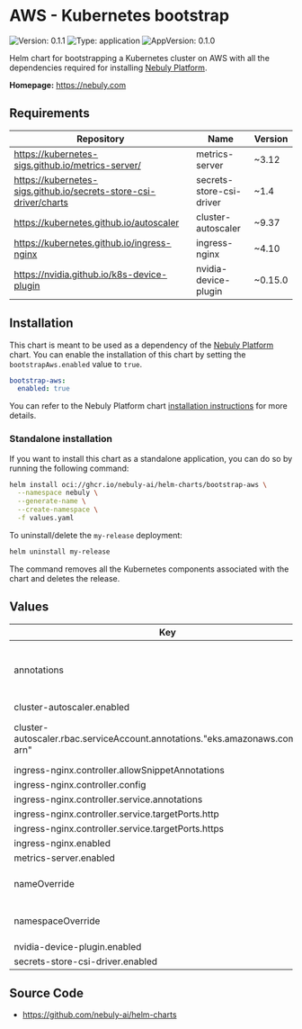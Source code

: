 # AWS - Kubernetes bootstrap

![Version: 0.1.1](https://img.shields.io/badge/Version-0.1.1-informational?style=flat-square) ![Type: application](https://img.shields.io/badge/Type-application-informational?style=flat-square) ![AppVersion: 0.1.0](https://img.shields.io/badge/AppVersion-0.1.0-informational?style=flat-square)

Helm chart for bootstrapping a Kubernetes cluster on AWS with all the dependencies required for installing [Nebuly Platform](https://nebuly.com).

**Homepage:** <https://nebuly.com>

## Requirements

| Repository | Name | Version |
|------------|------|---------|
| https://kubernetes-sigs.github.io/metrics-server/ | metrics-server | ~3.12 |
| https://kubernetes-sigs.github.io/secrets-store-csi-driver/charts | secrets-store-csi-driver | ~1.4 |
| https://kubernetes.github.io/autoscaler | cluster-autoscaler | ~9.37 |
| https://kubernetes.github.io/ingress-nginx | ingress-nginx | ~4.10 |
| https://nvidia.github.io/k8s-device-plugin | nvidia-device-plugin | ~0.15.0 |

## Installation

This chart is meant to be used as a dependency of
the [Nebuly Platform](../nebuly-platform/README.md) chart. You can enable
the installation of this chart by setting the `bootstrapAws.enabled` value to `true`.

```yaml
bootstrap-aws:
  enabled: true
```

You can refer to the Nebuly Platform
chart [installation instructions](../nebuly-platform/README.md#installation) for more
details.

### Standalone installation

If you want to install this chart as a standalone application, you can do so by
running the following command:

```bash
helm install oci://ghcr.io/nebuly-ai/helm-charts/bootstrap-aws \
  --namespace nebuly \
  --generate-name \
  --create-namespace \
  -f values.yaml
```

To uninstall/delete the `my-release` deployment:

```bash
helm uninstall my-release
```

The command removes all the Kubernetes components associated with the chart and deletes
the release.

## Values

| Key | Type | Default | Description |
|-----|------|---------|-------------|
| annotations | object | `{}` | Extra annotations that will be added to all resources. |
| cluster-autoscaler.enabled | bool | `true` |  |
| cluster-autoscaler.rbac.serviceAccount.annotations."eks.amazonaws.com/role-arn" | string | `""` | The ARN of the IAM role used by the autoscaler. |
| ingress-nginx.controller.allowSnippetAnnotations | bool | `true` |  |
| ingress-nginx.controller.config | object | `{}` |  |
| ingress-nginx.controller.service.annotations | object | `{}` |  |
| ingress-nginx.controller.service.targetPorts.http | string | `"http"` |  |
| ingress-nginx.controller.service.targetPorts.https | string | `"https"` |  |
| ingress-nginx.enabled | bool | `true` |  |
| metrics-server.enabled | bool | `true` |  |
| nameOverride | string | `""` | Override the name of the chart. |
| namespaceOverride | string | `""` | Override the namespace. |
| nvidia-device-plugin.enabled | bool | `true` |  |
| secrets-store-csi-driver.enabled | bool | `true` |  |

## Source Code

* <https://github.com/nebuly-ai/helm-charts>
